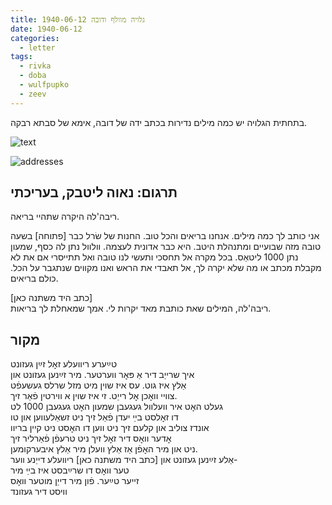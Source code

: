 ```yaml
---
title: גלויה מוולף ודובה 1940-06-12
date: 1940-06-12
categories:
  - letter
tags:
  - rivka
  - doba
  - wulfpupko
  - zeev
---
```



בתחתית הגלויה יש כמה מילים נדירות בכתב ידה של דובה, אימא של סבתא רבקה.

![text](/pupko-papers/assets/images/1940-06-12-content.jpg)

![addresses](/pupko-papers/assets/images/1940-06-12-addresses.jpg)

## תרגום: נאוה ליטבק, בעריכתי

ריבה'לה היקרה שתהיי בריאה.

אני כותב לך כמה מילים. אנחנו בריאים והכל טוב. החנות של שׂרל כבר [פתוחה] בשעה טובה מזה
שבועיים ומתנהלת היטב. היא כבר אדונית לעצמה.
וולוול נתן לה כסף, שמעון נתן 1000 ליטאַס.
בכל מקרה אל תחסכי ותעשי לנו טובה ואל תתייסרי אם את לא מקבלת מכתב
או מה שלא יקרה לך, אל תאבדי את הראש ואנו מקווים שנתגבר על הכל.
כולם בריאים.

[כתב היד משתנה כאן]  
ריבה'לה, המילים שאת כותבת מאד יקרות לי. אמך שמאחלת לך בריאות.

## מקור

טײַערע ריוועלע זאׇל זײַן געזונט  
איך שרייַב דיר אַ פּאׇר ווערטער. מיר זײַנען געזונט און  
אַלץ איז גוט. עס איז שוין מיט מזל שרלס געשעפֿט  
צוויי וואׇכן אׇל רייַט. זי איז שוין א ווירטין פֿאַר זיך.  
געלט האׇט איר וועלוול געגעבן שמעון האׇט געגעבן 1000 לט  
דו זאׇלסט בײַ יעדן פֿאַל זיך ניט זשאַלעווען און טו  
אונדז צוליב און קלעם זיך ניט ווען דו האׇסט ניט קיין בריוו  
אׇדער וואׇס דיר זאׇל זיך ניט טרעפֿן פֿאַרליר זיך  
ניט און מיר האׇפֿן אַז אַלץ וועלן מיר אַלץ איבערקומען.  
אַלע זײַנען געזונט און [כתב היד משתנה כאן] ריוועלע דייַנע ווער-  
טער וואׇס דו שרײַבסט איז בײַ מיר  
זייער טײַער. פֿון מיר דייַן מוטער וואׇס  
וויסט דיר געזונד  

